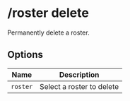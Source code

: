 # /roster delete

Permanently delete a roster.

## Options

| Name | Description |
|------|-------------|
| `roster` | Select a roster to delete |

